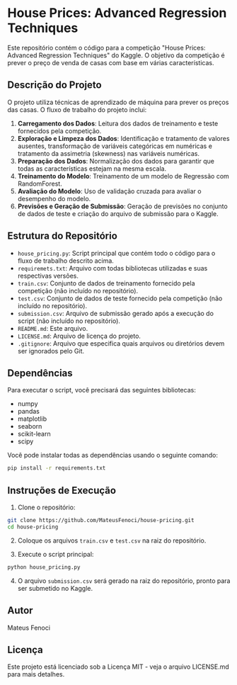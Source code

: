
# House Prices: Advanced Regression Techniques

Este repositório contém o código para a competição "House Prices: Advanced Regression Techniques" do Kaggle. O objetivo da competição é prever o preço de venda de casas com base em várias características.

## Descrição do Projeto

O projeto utiliza técnicas de aprendizado de máquina para prever os preços das casas. O fluxo de trabalho do projeto inclui:

1. **Carregamento dos Dados**: Leitura dos dados de treinamento e teste fornecidos pela competição.
2. **Exploração e Limpeza dos Dados**: Identificação e tratamento de valores ausentes, transformação de variáveis categóricas em numéricas e tratamento da assimetria (skewness) nas variáveis numéricas.
3. **Preparação dos Dados**: Normalização dos dados para garantir que todas as características estejam na mesma escala.
4. **Treinamento do Modelo**: Treinamento de um modelo de Regressão com RandomForest.
5. **Avaliação do Modelo**: Uso de validação cruzada para avaliar o desempenho do modelo.
6. **Previsões e Geração de Submissão**: Geração de previsões no conjunto de dados de teste e criação do arquivo de submissão para o Kaggle.

## Estrutura do Repositório


- `house_pricing.py`: Script principal que contém todo o código para o fluxo de trabalho descrito acima.
- `requiremets.txt`: Arquivo com todas bibliotecas utilizadas e suas respectivas versões.
- `train.csv`: Conjunto de dados de treinamento fornecido pela competição (não incluído no repositório).
- `test.csv`: Conjunto de dados de teste fornecido pela competição (não incluído no repositório).
- `submission.csv`: Arquivo de submissão gerado após a execução do script (não incluído no repositório).
- `README.md`: Este arquivo.
- `LICENSE.md`: Arquivo de licença do projeto.
- `.gitignore`: Arquivo que especifica quais arquivos ou diretórios devem ser ignorados pelo Git.

## Dependências

Para executar o script, você precisará das seguintes bibliotecas:

- numpy
- pandas
- matplotlib
- seaborn
- scikit-learn
- scipy

Você pode instalar todas as dependências usando o seguinte comando:

```bash
pip install -r requirements.txt
```

## Instruções de Execução

1. Clone o repositório:

```bash
git clone https://github.com/MateusFenoci/house-pricing.git
cd house-pricing
```

2. Coloque os arquivos `train.csv` e `test.csv` na raiz do repositório.

3. Execute o script principal:

```bash
python house_pricing.py
```

4. O arquivo `submission.csv` será gerado na raiz do repositório, pronto para ser submetido no Kaggle.

## Autor

Mateus Fenoci

## Licença

Este projeto está licenciado sob a Licença MIT - veja o arquivo LICENSE.md para mais detalhes.
